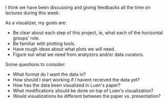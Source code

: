 I think we have been discussing and giving feedbacks all the time on lectures during this week.   

As a visualizer, my goals are:  
* Be clear about each step of this project, ie, what each of the horizontal groups' role.  
* Be familiar with plotting tools.  
* Have rough ideas about what plots we will need.  
* Figure out what we need from analyzers and/or data curators.  

Some questions to consider:  
* What format do I want the data in?  
* How should I start working if I havent received the data yet?  
* How has the data been visualized in Luen's paper?  
* What modifications should be done on top of Luen's visualization?  
* Would visualizations be different between the paper vs. presentation?  
